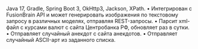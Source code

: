 Java 17, Gradle, Spring Boot 3, OkHttp3, Jackson, XPath. 
•	Интегрирован с FusionBrain API  и может генерировать изображения по текстовому запросу в различных моделях, отправляя REST-запросы.
•	Парсит xml-файл с курсами валют с сайта Центробанка РФ, обновляет раз в сутки. 
•	Отправляет случайный анекдот с сайта анекдотов. 
•	Отправляет случайный ASCII-арт из заданного списка. 
